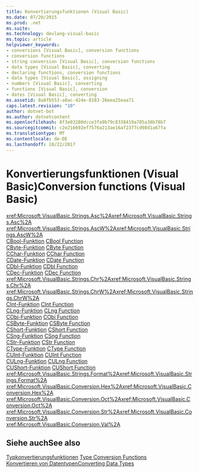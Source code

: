 ```yaml
---
title: Konvertierungsfunktionen (Visual Basic)
ms.date: 07/20/2015
ms.prod: .net
ms.suite: 
ms.technology: devlang-visual-basic
ms.topic: article
helpviewer_keywords:
- conversions [Visual Basic], conversion functions
- conversion functions
- string conversion [Visual Basic], conversion functions
- data types [Visual Basic], converting
- declaring functions, conversion functions
- data types [Visual Basic], assigning
- numbers [Visual Basic], converting
- functions [Visual Basic], conversion
- dates [Visual Basic], converting
ms.assetid: 8a8fb553-a8ac-424e-8103-26eea25eaa71
caps.latest.revision: "10"
author: dotnet-bot
ms.author: dotnetcontent
ms.openlocfilehash: 8f3e03280dcce3fa9b79c8338419a705a38b78b7
ms.sourcegitcommit: c2e216692ef7576a213ae16af2377cd98d1a67fa
ms.translationtype: MT
ms.contentlocale: de-DE
ms.lasthandoff: 10/22/2017
---
```

# <a name="conversion-functions-visual-basic"></a><span data-ttu-id="cf777-102">Konvertierungsfunktionen (Visual Basic)</span><span class="sxs-lookup"><span data-stu-id="cf777-102">Conversion functions (Visual Basic)</span></span>

<span data-ttu-id="cf777-103"><xref:Microsoft.VisualBasic.Strings.Asc%2A></span><span class="sxs-lookup"><span data-stu-id="cf777-103"><xref:Microsoft.VisualBasic.Strings.Asc%2A></span></span>   
<span data-ttu-id="cf777-104"><xref:Microsoft.VisualBasic.Strings.AscW%2A></span><span class="sxs-lookup"><span data-stu-id="cf777-104"><xref:Microsoft.VisualBasic.Strings.AscW%2A></span></span>   
<span data-ttu-id="cf777-105">[CBool-Funktion](../../../visual-basic/language-reference/functions/type-conversion-functions.md) </span><span class="sxs-lookup"><span data-stu-id="cf777-105">[CBool Function](../../../visual-basic/language-reference/functions/type-conversion-functions.md) </span></span>  
<span data-ttu-id="cf777-106">[CByte-Funktion](../../../visual-basic/language-reference/functions/type-conversion-functions.md) </span><span class="sxs-lookup"><span data-stu-id="cf777-106">[CByte Function](../../../visual-basic/language-reference/functions/type-conversion-functions.md) </span></span>  
<span data-ttu-id="cf777-107">[CChar-Funktion](../../../visual-basic/language-reference/functions/type-conversion-functions.md) </span><span class="sxs-lookup"><span data-stu-id="cf777-107">[CChar Function](../../../visual-basic/language-reference/functions/type-conversion-functions.md) </span></span>  
<span data-ttu-id="cf777-108">[CDate-Funktion](../../../visual-basic/language-reference/functions/type-conversion-functions.md) </span><span class="sxs-lookup"><span data-stu-id="cf777-108">[CDate Function](../../../visual-basic/language-reference/functions/type-conversion-functions.md) </span></span>  
<span data-ttu-id="cf777-109">[CDbl-Funktion](../../../visual-basic/language-reference/functions/type-conversion-functions.md) </span><span class="sxs-lookup"><span data-stu-id="cf777-109">[CDbl Function](../../../visual-basic/language-reference/functions/type-conversion-functions.md) </span></span>  
<span data-ttu-id="cf777-110">[CDec-Funktion](../../../visual-basic/language-reference/functions/type-conversion-functions.md) </span><span class="sxs-lookup"><span data-stu-id="cf777-110">[CDec Function](../../../visual-basic/language-reference/functions/type-conversion-functions.md) </span></span>  
<span data-ttu-id="cf777-111"><xref:Microsoft.VisualBasic.Strings.Chr%2A></span><span class="sxs-lookup"><span data-stu-id="cf777-111"><xref:Microsoft.VisualBasic.Strings.Chr%2A></span></span>   
<span data-ttu-id="cf777-112"><xref:Microsoft.VisualBasic.Strings.ChrW%2A></span><span class="sxs-lookup"><span data-stu-id="cf777-112"><xref:Microsoft.VisualBasic.Strings.ChrW%2A></span></span>   
<span data-ttu-id="cf777-113">[CInt-Funktion](../../../visual-basic/language-reference/functions/type-conversion-functions.md) </span><span class="sxs-lookup"><span data-stu-id="cf777-113">[CInt Function](../../../visual-basic/language-reference/functions/type-conversion-functions.md) </span></span>  
<span data-ttu-id="cf777-114">[CLng-Funktion](../../../visual-basic/language-reference/functions/type-conversion-functions.md) </span><span class="sxs-lookup"><span data-stu-id="cf777-114">[CLng Function](../../../visual-basic/language-reference/functions/type-conversion-functions.md) </span></span>  
<span data-ttu-id="cf777-115">[CObj-Funktion](../../../visual-basic/language-reference/functions/type-conversion-functions.md) </span><span class="sxs-lookup"><span data-stu-id="cf777-115">[CObj Function](../../../visual-basic/language-reference/functions/type-conversion-functions.md) </span></span>  
<span data-ttu-id="cf777-116">[CSByte-Funktion](../../../visual-basic/language-reference/functions/type-conversion-functions.md) </span><span class="sxs-lookup"><span data-stu-id="cf777-116">[CSByte Function](../../../visual-basic/language-reference/functions/type-conversion-functions.md) </span></span>  
<span data-ttu-id="cf777-117">[CShort-Funktion](../../../visual-basic/language-reference/functions/type-conversion-functions.md) </span><span class="sxs-lookup"><span data-stu-id="cf777-117">[CShort Function](../../../visual-basic/language-reference/functions/type-conversion-functions.md) </span></span>  
<span data-ttu-id="cf777-118">[CSng-Funktion](../../../visual-basic/language-reference/functions/type-conversion-functions.md) </span><span class="sxs-lookup"><span data-stu-id="cf777-118">[CSng Function](../../../visual-basic/language-reference/functions/type-conversion-functions.md) </span></span>  
<span data-ttu-id="cf777-119">[CStr-Funktion](../../../visual-basic/language-reference/functions/type-conversion-functions.md) </span><span class="sxs-lookup"><span data-stu-id="cf777-119">[CStr Function](../../../visual-basic/language-reference/functions/type-conversion-functions.md) </span></span>  
<span data-ttu-id="cf777-120">[CType-Funktion](../../../visual-basic/language-reference/functions/ctype-function.md) </span><span class="sxs-lookup"><span data-stu-id="cf777-120">[CType Function](../../../visual-basic/language-reference/functions/ctype-function.md) </span></span>  
<span data-ttu-id="cf777-121">[CUInt-Funktion](../../../visual-basic/language-reference/functions/type-conversion-functions.md) </span><span class="sxs-lookup"><span data-stu-id="cf777-121">[CUInt Function](../../../visual-basic/language-reference/functions/type-conversion-functions.md) </span></span>  
<span data-ttu-id="cf777-122">[CULng-Funktion](../../../visual-basic/language-reference/functions/type-conversion-functions.md) </span><span class="sxs-lookup"><span data-stu-id="cf777-122">[CULng Function](../../../visual-basic/language-reference/functions/type-conversion-functions.md) </span></span>  
<span data-ttu-id="cf777-123">[CUShort-Funktion](../../../visual-basic/language-reference/functions/type-conversion-functions.md) </span><span class="sxs-lookup"><span data-stu-id="cf777-123">[CUShort Function](../../../visual-basic/language-reference/functions/type-conversion-functions.md) </span></span>  
<span data-ttu-id="cf777-124"><xref:Microsoft.VisualBasic.Strings.Format%2A></span><span class="sxs-lookup"><span data-stu-id="cf777-124"><xref:Microsoft.VisualBasic.Strings.Format%2A></span></span>   
<span data-ttu-id="cf777-125"><xref:Microsoft.VisualBasic.Conversion.Hex%2A></span><span class="sxs-lookup"><span data-stu-id="cf777-125"><xref:Microsoft.VisualBasic.Conversion.Hex%2A></span></span>   
<span data-ttu-id="cf777-126"><xref:Microsoft.VisualBasic.Conversion.Oct%2A></span><span class="sxs-lookup"><span data-stu-id="cf777-126"><xref:Microsoft.VisualBasic.Conversion.Oct%2A></span></span>   
<span data-ttu-id="cf777-127"><xref:Microsoft.VisualBasic.Conversion.Str%2A></span><span class="sxs-lookup"><span data-stu-id="cf777-127"><xref:Microsoft.VisualBasic.Conversion.Str%2A></span></span>   
<xref:Microsoft.VisualBasic.Conversion.Val%2A>

## <a name="see-also"></a><span data-ttu-id="cf777-128">Siehe auch</span><span class="sxs-lookup"><span data-stu-id="cf777-128">See also</span></span>

<span data-ttu-id="cf777-129">[Typkonvertierungsfunktionen](../../../visual-basic/language-reference/functions/type-conversion-functions.md) </span><span class="sxs-lookup"><span data-stu-id="cf777-129">[Type Conversion Functions](../../../visual-basic/language-reference/functions/type-conversion-functions.md) </span></span>  
[<span data-ttu-id="cf777-130">Konvertieren von Datentypen</span><span class="sxs-lookup"><span data-stu-id="cf777-130">Converting Data Types</span></span>](../../../visual-basic/programming-guide/concepts/linq/converting-data-types.md)
